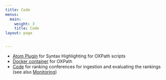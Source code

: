 ```yaml
---
title: Code
menus:
  main:
    weight: 3
    title: Code
layout: page


---
```


* [Atom Plugin](https://github.com/irgroup/language-oxpath) for Syntax Highlighting for OXPath scripts
* [Docker container](https://github.com/irgroup/oxpath_docker) for OXPath
* [Code](https://github.com/neumannm/sh2-dblp-ranking) for ranking conferences for ingestion and evaluating the rankings (see also [Monitoring]({{site.baseurl}}/monitoring))
